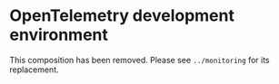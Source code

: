 # OpenTelemetry development environment

This composition has been removed. Please see `../monitoring` for its replacement.
